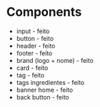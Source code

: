 # Components

- input - feito
- button - feito
- header - feito
- footer - feito
- brand (logo + nome) - feito
- card - feito
- tag - feito
- tags ingredientes - feito
- banner home - feito
- back button  - feito